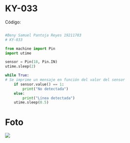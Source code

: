# KY-033

Código:

```python

#Beny Samuel Pantoja Reyes 19211703
# KY-033

from machine import Pin
import utime

sensor = Pin(18, Pin.IN)
utime.sleep(2)

while True:
# Se imprime un mensaje en función del valor del sensor
    if sensor.value() == 1:
        print("No detectada")
    else:
        print("Línea detectada")
    utime.sleep(0.5)

```

# Foto

![](KY033.jpg)
